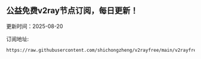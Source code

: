 ## 公益免费v2ray节点订阅，每日更新！
更新时间：2025-08-20

订阅地址:
```
https://raw.githubusercontent.com/shichongzheng/v2rayfree/main/v2rayfree
```
